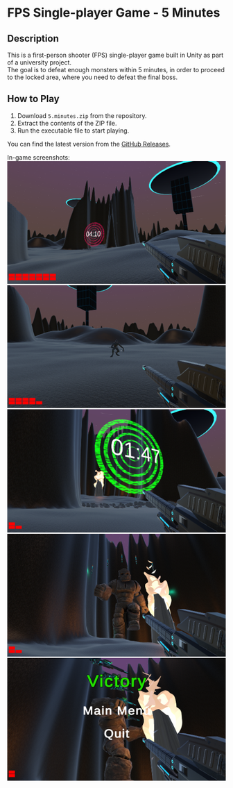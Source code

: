 # FPS Single-player Game - 5 Minutes

## Description
This is a first-person shooter (FPS) single-player game built in Unity as part of a university project.<br>
The goal is to defeat enough monsters within 5 minutes, in order to proceed to the locked area, where you need to defeat the final boss.

## How to Play
1. Download `5.minutes.zip` from the repository.
2. Extract the contents of the ZIP file.
3. Run the executable file to start playing.

You can find the latest version from the [GitHub Releases](https://github.com/vasilis-elia/5-minutes-FPS-game/releases/latest).

In-game screenshots:
![Error displaying image](/Screenshots/preview1.png)
![Error displaying image](/Screenshots/preview2.png)
![Error displaying image](/Screenshots/preview3.png)
![Error displaying image](/Screenshots/preview4.png)
![Error displaying image](/Screenshots/preview5.png)
